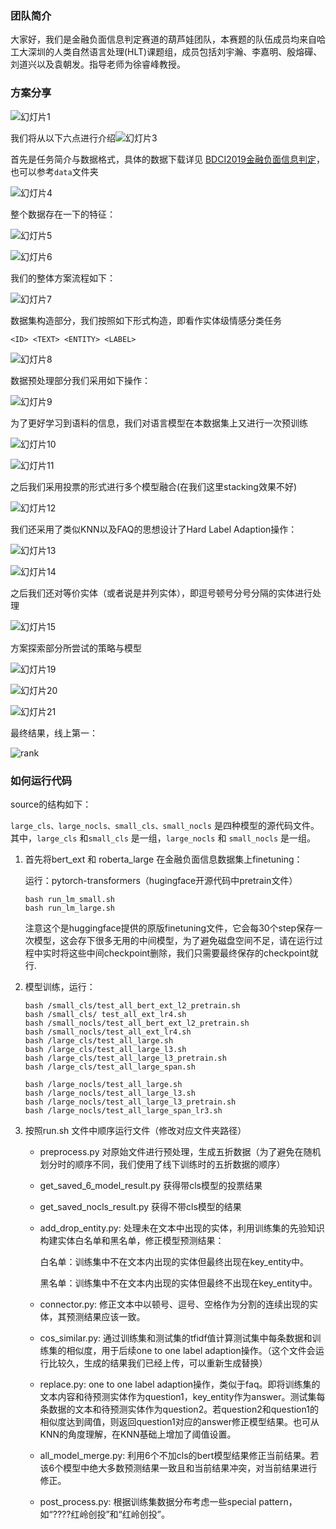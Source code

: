 ### 团队简介

大家好，我们是金融负面信息判定赛道的葫芦娃团队，本赛题的队伍成员均来自哈工大深圳的人类自然语言处理(HLT)课题组，成员包括刘宇瀚、李嘉明、殷熔磾、刘道兴以及袁朝发。指导老师为徐睿峰教授。



### 方案分享

![幻灯片1](./img/幻灯片1.JPG)

我们将从以下六点进行介绍![幻灯片3](./img/幻灯片3.JPG)

首先是任务简介与数据格式，具体的数据下载详见 [BDCI2019金融负面信息判定](https://www.datafountain.cn/competitions/353/datasets)，也可以参考```data```文件夹



![幻灯片4](./img/幻灯片4.JPG)



整个数据存在一下的特征：

![幻灯片5](./img/幻灯片5.JPG)



![幻灯片6](./img/幻灯片6.JPG)



我们的整体方案流程如下：

![幻灯片7](./img/幻灯片7.JPG)



数据集构造部分，我们按照如下形式构造，即看作实体级情感分类任务

```
<ID> <TEXT> <ENTITY> <LABEL>
```

![幻灯片8](.\img\幻灯片8.JPG)



数据预处理部分我们采用如下操作：

![幻灯片9](./img/幻灯片9.JPG)



为了更好学习到语料的信息，我们对语言模型在本数据集上又进行一次预训练

![幻灯片10](./img/幻灯片10.JPG)

![幻灯片11](./img/幻灯片11.JPG)



之后我们采用投票的形式进行多个模型融合(在我们这里stacking效果不好)

![幻灯片12](./img/幻灯片12.JPG)



我们还采用了类似KNN以及FAQ的思想设计了Hard Label Adaption操作：

![幻灯片13](./img/幻灯片13.JPG)



![幻灯片14](./img/幻灯片14.JPG)



之后我们还对等价实体（或者说是并列实体），即逗号顿号分号分隔的实体进行处理

![幻灯片15](./img/幻灯片15.JPG)



方案探索部分所尝试的策略与模型

![幻灯片19](./img/幻灯片19.JPG)

![幻灯片20](./img/幻灯片20.JPG)

![幻灯片21](./img/幻灯片21.JPG)

最终结果，线上第一：

![rank](./img/rank.PNG)



### 如何运行代码

source的结构如下：

```large_cls、large_nocls、small_cls、small_nocls``` 是四种模型的源代码文件。其中，```large_cls``` 和```small_cls``` 是一组，```large_nocls``` 和 ```small_nocls``` 是一组。



1. 首先将bert_ext 和 roberta_large 在金融负面信息数据集上finetuning：

   运行：pytorch-transformers（hugingface开源代码中pretrain文件）

   ```shell
   bash run_lm_small.sh
   bash run_lm_large.sh
   ```

   注意这个是huggingface提供的原版finetuning文件，它会每30个step保存一次模型，这会存下很多无用的中间模型，为了避免磁盘空间不足，请在运行过程中实时将这些中间checkpoint删除，我们只需要最终保存的checkpoint就行.

2. 模型训练，运行：

   ```shell
   bash /small_cls/test_all_bert_ext_l2_pretrain.sh
   bash /small_cls/ test_all_ext_lr4.sh
   bash /small_nocls/test_all_bert_ext_l2_pretrain.sh
   bash /small_nocls/test_all_ext_lr4.sh
   bash /large_cls/test_all_large.sh
   bash /large_cls/test_all_large_l3.sh
   bash /large_cls/test_all_large_l3_pretrain.sh
   bash /large_cls/test_all_large_span.sh
   
   bash /large_nocls/test_all_large.sh
   bash /large_nocls/test_all_large_l3.sh
   bash /large_nocls/test_all_large_l3_pretrain.sh
   bash /large_nocls/test_all_large_span_lr3.sh
   
   ```

   

3. 按照run.sh 文件中顺序运行文件（修改对应文件夹路径）

   - preprocess.py 对原始文件进行预处理，生成五折数据（为了避免在随机划分时的顺序不同，我们使用了线下训练时的五折数据的顺序）

   - get_saved_6_model_result.py 获得带cls模型的投票结果

   - get_saved_nocls_result.py 获得不带cls模型的结果

   - add_drop_entity.py: 处理未在文本中出现的实体，利用训练集的先验知识构建实体白名单和黑名单，修正模型预测结果：

     白名单：训练集中不在文本内出现的实体但最终出现在key_entity中。

     黑名单：训练集中不在文本内出现的实体但最终不出现在key_entity中。

   - connector.py: 修正文本中以顿号、逗号、空格作为分割的连续出现的实体，其预测结果应该一致。

   - cos_similar.py: 通过训练集和测试集的tfidf值计算测试集中每条数据和训练集的相似度，用于后续one to one label adaption操作。（这个文件会运行比较久，生成的结果我们已经上传，可以重新生成替换）

   - replace.py: one to one label adaption操作，类似于faq。即将训练集的文本内容和待预测实体作为question1，key_entity作为answer。测试集每条数据的文本和待预测实体作为question2。若question2和question1的相似度达到阈值，则返回question1对应的answer修正模型结果。也可从KNN的角度理解，在KNN基础上增加了阈值设置。

   - all_model_merge.py: 利用6个不加cls的bert模型结果修正当前结果。若该6个模型中绝大多数预测结果一致且和当前结果冲突，对当前结果进行修正。

   - post_process.py: 根据训练集数据分布考虑一些special pattern，如“????红岭创投”和“红岭创投”。